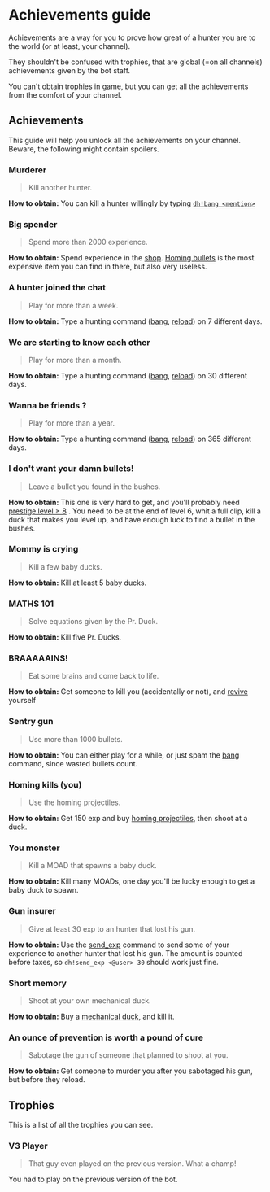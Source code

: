 # Achievements guide

Achievements are a way for you to prove how great of a hunter you are to the world \(or at least, your channel\).

They shouldn't be confused with trophies, that are global \(=on all channels\) achievements given by the bot staff.

You can't obtain trophies in game, but you can get all the achievements from the comfort of your channel.

## Achievements

This guide will help you unlock all the achievements on your channel. Beware, the following might contain spoilers.

### Murderer

> Kill another hunter.

**How to obtain:** You can kill a hunter willingly by typing [`dh!bang <mention>`](https://duckhunt.me/commands/bang)

### Big spender

> Spend more than 2000 experience.

**How to obtain:** Spend experience in the [shop](https://duckhunt.me/commands/shop). [Homing bullets](https://duckhunt.me/commands/shop/homing) is the most expensive item you can find in there, but also very useless.

### A hunter joined the chat

> Play for more than a week.

**How to obtain:** Type a hunting command \([bang](https://duckhunt.me/commands/bang), [reload](https://duckhunt.me/commands/reload)\) on 7 different days.

### We are starting to know each other

> Play for more than a month.

**How to obtain:** Type a hunting command \([bang](https://duckhunt.me/commands/bang), [reload](https://duckhunt.me/commands/reload)\) on 30 different days.

### Wanna be friends ?

> Play for more than a year.

**How to obtain:** Type a hunting command \([bang](https://duckhunt.me/commands/bang), [reload](https://duckhunt.me/commands/reload)\) on 365 different days.

### I don't want your damn bullets!

> Leave a bullet you found in the bushes.

**How to obtain:** This one is very hard to get, and you'll probably need [prestige level ≥ 8](levels-and-experience.md) . You need to be at the end of level 6, whit a full clip, kill a duck that makes you level up, and have enough luck to find a bullet in the bushes.

### Mommy is crying

> Kill a few baby ducks.

**How to obtain:** Kill at least 5 baby ducks.

### MATHS 101

> Solve equations given by the Pr. Duck.

**How to obtain:** Kill five Pr. Ducks.

### BRAAAAAINS!

> Eat some brains and come back to life.

**How to obtain:** Get someone to kill you \(accidentally or not\), and [revive](https://duckhunt.me/commands/revive) yourself

### Sentry gun

> Use more than 1000 bullets.

**How to obtain:** You can either play for a while, or just spam the [bang](https://duckhunt.me/commands/bang) command, since wasted bullets count.

### Homing kills \(you\)

> Use the homing projectiles.

**How to obtain:** Get 150 exp and buy [homing projectiles](https://duckhunt.me/commands/shop/homing_bullets), then shoot at a duck.

### You monster

> Kill a MOAD that spawns a baby duck.

**How to obtain:** Kill many MOADs, one day you'll be lucky enough to get a baby duck to spawn.

### Gun insurer

> Give at least 30 exp to an hunter that lost his gun.

**How to obtain:** Use the [send\_exp](https://duckhunt.me/commands/send_exp) command to send some of your experience to another hunter that lost his gun. The amount is counted before taxes, so `dh!send_exp <@user> 30` should work just fine.

### Short memory

> Shoot at your own mechanical duck.

**How to obtain:** Buy a [mechanical duck](https://duckhunt.me/commands/shop/mechanical), and kill it.

### An ounce of prevention is worth a pound of cure

> Sabotage the gun of someone that planned to shoot at you.

**How to obtain:** Get someone to murder you after you sabotaged his gun, but before they reload.

## Trophies

This is a list of all the trophies you can see.

### V3 Player

> That guy even played on the previous version. What a champ!

You had to play on the previous version of the bot.

